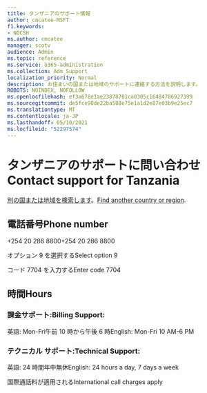 ```yaml
---
title: タンザニアのサポート情報
author: cmcatee-MSFT
f1.keywords:
- NOCSH
ms.author: cmcatee
manager: scotv
audience: Admin
ms.topic: reference
ms.service: o365-administration
ms.collection: Adm_Support
localization_priority: Normal
description: お住まいの国または地域のサポートに連絡する方法を説明します。
ROBOTS: NOINDEX, NOFOLLOW
ms.openlocfilehash: ef3a678e1ae23878701ca0305c16484786927399
ms.sourcegitcommit: de5fce90de22ba588e75e1a1d2e87e03b9e25ec7
ms.translationtype: MT
ms.contentlocale: ja-JP
ms.lasthandoff: 05/10/2021
ms.locfileid: "52297574"
---
```

# <a name="contact-support-for-tanzania"></a><span data-ttu-id="1be3b-103">タンザニアのサポートに問い合わせ</span><span class="sxs-lookup"><span data-stu-id="1be3b-103">Contact support for Tanzania</span></span>

<span data-ttu-id="1be3b-104">[別の国または地域を検索します](../../business-video/get-help-support.md)。</span><span class="sxs-lookup"><span data-stu-id="1be3b-104">[Find another country or region](../../business-video/get-help-support.md).</span></span>

## <a name="phone-number"></a><span data-ttu-id="1be3b-105">電話番号</span><span class="sxs-lookup"><span data-stu-id="1be3b-105">Phone number</span></span>
<span data-ttu-id="1be3b-106">+254 20 286 8800</span><span class="sxs-lookup"><span data-stu-id="1be3b-106">+254 20 286 8800</span></span>

<span data-ttu-id="1be3b-107">オプション 9 を選択する</span><span class="sxs-lookup"><span data-stu-id="1be3b-107">Select option 9</span></span>

<span data-ttu-id="1be3b-108">コード 7704 を入力する</span><span class="sxs-lookup"><span data-stu-id="1be3b-108">Enter code 7704</span></span>

## <a name="hours"></a><span data-ttu-id="1be3b-109">時間</span><span class="sxs-lookup"><span data-stu-id="1be3b-109">Hours</span></span>
### <a name="billing-support"></a><span data-ttu-id="1be3b-110">課金サポート:</span><span class="sxs-lookup"><span data-stu-id="1be3b-110">Billing Support:</span></span>

<span data-ttu-id="1be3b-111">英語: Mon-Fri午前 10 時から午後 6 時</span><span class="sxs-lookup"><span data-stu-id="1be3b-111">English: Mon-Fri 10 AM-6 PM</span></span>

### <a name="technical-support"></a><span data-ttu-id="1be3b-112">テクニカル サポート:</span><span class="sxs-lookup"><span data-stu-id="1be3b-112">Technical Support:</span></span>

<span data-ttu-id="1be3b-113">英語: 24 時間年中無休</span><span class="sxs-lookup"><span data-stu-id="1be3b-113">English: 24 hours a day, 7 days a week</span></span>

<span data-ttu-id="1be3b-114">国際通話料が適用される</span><span class="sxs-lookup"><span data-stu-id="1be3b-114">International call charges apply</span></span>
